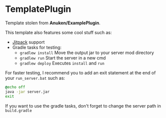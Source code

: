 # TemplatePlugin
 
Template stolen from **Anuken/ExamplePlugin**.

This template also features some cool stuff such as:
- [Jitpack](https://jitpack.io/) support
- Gradle tasks for testing:
  - `gradlew install` Move the output jar to your server mod directory
  - `gradlew run` Start the server in a new cmd
  - `gradlew deploy` Executes `install` and `run`
    
For faster testing, I recommend you to add an exit statement at the end of your `run_server.bat` such as:

```bat
@echo off
java -jar server.jar
exit
```

If you want to use the gradle tasks, don't forget to change the server path in `build.gradle`
